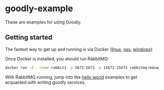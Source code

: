 # goodly-example
These are examples for using Goodly.

## Getting started

The fastest way to get up and running is via Docker ([linux](https://docs.docker.com/linux/step_one/), [osx](https://docs.docker.com/mac/step_one/), [windows](https://docs.docker.com/windows/step_one/))

Once Docker is installed, you should run RabbitMQ:
```sh
docker run -d --name rabbit1 -p 5672:5672 -p 15672:15672 rabbitmq:management
```

With RabbitMQ running, jump into the [hello world](https://github.com/bmancini55/goodly-example/tree/master/hello-world) examples to get acquanted with writing goodly services.
